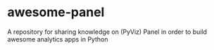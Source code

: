 # awesome-panel
A repository for sharing knowledge on (PyViz) Panel in order to build awesome analytics apps in Python
